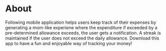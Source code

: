 
# About
Following mobile application helps users keep track of their expenses by generating a mom-like experiene where the expenditure if exceeded by a pre-determined allowance exceeds, the user gets a notification. A streak is maintained if the user does not exceed the daily allowance. Download this app to have a fun and enjoyable way of tracking your money!



